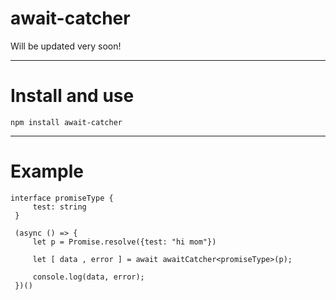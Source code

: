 # await-catcher

Will be updated very soon!



-----
# Install and use
`npm install await-catcher`

-----
# Example

    interface promiseType {
         test: string
     }

     (async () => {
         let p = Promise.resolve({test: "hi mom"})
         
         let [ data , error ] = await awaitCatcher<promiseType>(p);
         
         console.log(data, error);
     })()
